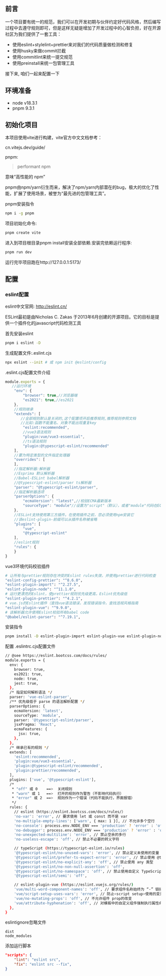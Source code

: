 ## 前言

一个项目要有统一的规范，我们可以在开发初期与伙伴约定好代码风格，然后编写过程中去遵守规则即可，但是这样无疑是增加了开发过程中的心智负担，好在开源社区为我们提供了一套工具：

- 使用eslint+stylelint+prettier来对我们的代码质量做检测和修复
- 使用husky来做commit拦截
- 使用commitlint来统一提交规范
- 使用preinstall来统一包管理工具

接下来, 咱们一起来配置一下

## 环境准备

- node v18.3.1
- pnpm 9.3.1

## 初始化项目

本项目使用vite进行构建，vite官方中文文档参考：

cn.vitejs.dev/guide/

pnpm: 

> performant npm

意味“高性能的 npm”

pnpm由npm/yarn衍生而来，解决了npm/yarn内部潜在的bug，极大的优化了性能，扩展了使用场景，被誉为“最先进的包管理工具”。

pnpm安装指令

```bash
npm i -g pnpm
```

项目初始化命令:

```bash
pnpm create vite
```

进入到项目根目录pnpm install安装全部依赖.安装完依赖运行程序:

```bash
pnpm run dev
```

运行完毕项目跑在http://127.0.0.1:5173/

## 配置

### eslint配置

eslint中文官网: http://eslint.cn/

ESLint最初是由Nicholas C. Zakas 于2013年6月创建的开源项目。它的目标是提供一个插件化的javascript代码检测工具

首先安装eslint

```bash
pnpm i eslint -D
```

生成配置文件:.eslint.cjs

```bash
npx eslint --init # 或 npm init @eslint/config
```

.eslint.cjs配置文件介绍

```js
module.exports = {
   //运行环境
    "env": { 
        "browser": true,//浏览器端
        "es2021": true,//es2021
    },
    //规则继承
    "extends": [ 
       //全部规则默认是关闭的,这个配置项开启推荐规则,推荐规则参照文档
       //比如:函数不能重名、对象不能出现重复key
        "eslint:recommended",
        //vue3语法规则
        "plugin:vue/vue3-essential",
        //ts语法规则
        "plugin:@typescript-eslint/recommended"
    ],
    //要为特定类型的文件指定处理器
    "overrides": [
    ],
    //指定解析器:解析器
    //Esprima 默认解析器
    //Babel-ESLint babel解析器
    //@typescript-eslint/parser ts解析器
    "parser": "@typescript-eslint/parser",
    //指定解析器选项
    "parserOptions": {
        "ecmaVersion": "latest",//校验ECMA最新版本
        "sourceType": "module"//设置为"script"（默认），或者"module"代码在ECMAScript模块中
    },
    //ESLint支持使用第三方插件。在使用插件之前，您必须使用npm安装它
    //该eslint-plugin-前缀可以从插件名称被省略
    "plugins": [
        "vue",
        "@typescript-eslint"
    ],
    //eslint规则
    "rules": {
    }
}
```

vue3环境代码校验插件

```bash
# 让所有与prettier规则存在冲突的Eslint rules失效，并使用prettier进行代码检查
"eslint-config-prettier": "^8.6.0",
"eslint-plugin-import": "^2.27.5",
"eslint-plugin-node": "^11.1.0",
# 运行更漂亮的Eslint，使prettier规则优先级更高，Eslint优先级低
"eslint-plugin-prettier": "^4.2.1",
# vue.js的Eslint插件（查找vue语法错误，发现错误指令，查找违规风格指南
"eslint-plugin-vue": "^9.9.0",
# 该解析器允许使用Eslint校验所有babel code
"@babel/eslint-parser": "^7.19.1",
```

安装指令

```bash
pnpm install -D eslint-plugin-import eslint-plugin-vue eslint-plugin-node eslint-plugin-prettier eslint-config-prettier eslint-plugin-node @babel/eslint-parser
```

配置 .eslintrc.cjs配置文件

```bash
// @see https://eslint.bootcss.com/docs/rules/
module.exports = {
  env: {
    browser: true,
    es2021: true,
    node: true,
    jest: true,
  },
  /* 指定如何解析语法 */
  parser: 'vue-eslint-parser',
  /** 优先级低于 parse 的语法解析配置 */
  parserOptions: {
    ecmaVersion: 'latest',
    sourceType: 'module',
    parser: '@typescript-eslint/parser',
    jsxPragma: 'React',
    ecmaFeatures: {
      jsx: true,    
    },
  },
  /* 继承已有的规则 */
  extends: [
    'eslint:recommended',
    'plugin:vue/vue3-essential',
    'plugin:@typescript-eslint/recommended',
    'plugin:prettier/recommended',
  ],
  plugins: ['vue', '@typescript-eslint'],
  /*
   * "off" 或 0    ==>  关闭规则
   * "warn" 或 1   ==>  打开的规则作为警告（不影响代码执行）
   * "error" 或 2  ==>  规则作为一个错误（代码不能执行，界面报错）
   */
  rules: {
    // eslint（https://eslint.bootcss.com/docs/rules/）
    'no-var': 'error', // 要求使用 let 或 const 而不是 var
    'no-multiple-empty-lines': ['warn', { max: 1 }], // 不允许多个空行
    'no-console': process.env.NODE_ENV === 'production' ? 'error' : 'off',
    'no-debugger': process.env.NODE_ENV === 'production' ? 'error' : 'off',
    'no-unexpected-multiline': 'error', // 禁止空余的多行
    'no-useless-escape': 'off', // 禁止不必要的转义字符

    // typeScript (https://typescript-eslint.io/rules)
    '@typescript-eslint/no-unused-vars': 'error', // 禁止定义未使用的变量
    '@typescript-eslint/prefer-ts-expect-error': 'error', // 禁止使用 @ts-ignore
    '@typescript-eslint/no-explicit-any': 'off', // 禁止使用 any 类型
    '@typescript-eslint/no-non-null-assertion': 'off',
    '@typescript-eslint/no-namespace': 'off', // 禁止使用自定义 TypeScript 模块和命名空间。
    '@typescript-eslint/semi': 'off',

    // eslint-plugin-vue (https://eslint.vuejs.org/rules/)
    'vue/multi-word-component-names': 'off', // 要求组件名称始终为 “-” 链接的单词
    'vue/script-setup-uses-vars': 'error', // 防止<script setup>使用的变量<template>被标记为未使用
    'vue/no-mutating-props': 'off', // 不允许组件 prop的改变
    'vue/attribute-hyphenation': 'off', // 对模板中的自定义组件强制执行属性命名样式
  },
}
```

eslintignore忽略文件

```
dist
node_modules
```

添加运行脚本

```json
"scripts": {
    "lint": "eslint src",
    "fix": "eslint src --fix",
}
```

